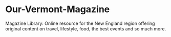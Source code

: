 # Our-Vermont-Magazine
Magazine Library: Online resource for the New England region offering original content on travel, lifestyle, food, the best events and so much more. 
